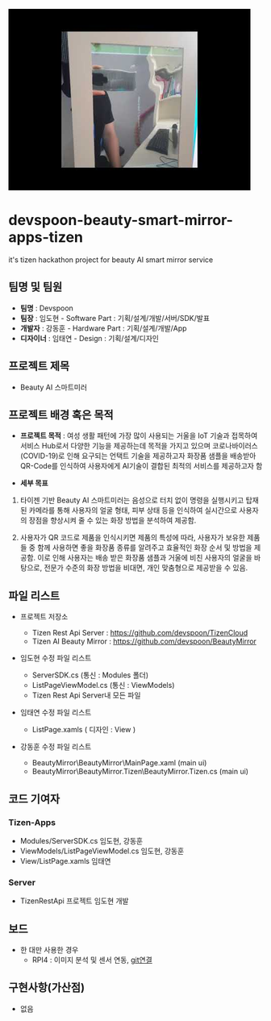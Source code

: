 [![watch the video](original.jpg)](https://www.youtube.com/watch?v=OxrrCBUgz7U)

# devspoon-beauty-smart-mirror-apps-tizen
it's tizen hackathon project for beauty AI smart mirror service 

## 팀명 및 팀원 
* **팀명** :  Devspoon 
* **팀장** : 임도현 - Software Part : 기획/설계/개발/서버/SDK/발표
* **개발자** : 강동훈 - Hardware Part : 기획/설계/개발/App
* **디자이너** : 임태연 - Design : 기획/설계/디자인

## 프로젝트 제목
* Beauty AI 스마트미러

## 프로젝트 배경 혹은 목적
* **프로젝트 목적** : 여성 생활 패턴에 가장 많이 사용되는 거울을 IoT 기술과 접목하여 서비스 Hub로서 다양한 기능을 제공하는데 목적을 가지고 있으며 코로나바이러스(COVID-19)로 인해 요구되는 언택트 기술을 제공하고자 화장품 샘플을 배송받아 QR-Code를 인식하여 사용자에게 AI기술이 결합된 최적의 서비스를 제공하고자 함     
 
* **세부 목표**
1. 타이젠 기반 Beauty AI 스마트미러는 음성으로 터치 없이 명령을 실행시키고 탑재된 카메라를 통해 사용자의 얼굴 형태, 피부 상태 등을 인식하여 실시간으로 사용자의 장점을 향상시켜 줄 수 있는 화장 방법을 분석하여 제공함.

2. 사용자가 QR 코드로 제품을 인식시키면 제품의 특성에 따라, 사용자가 보유한 제품들 중 함께 사용하면 좋을 화장품 종류를 알려주고 효율적인 화장 순서 및 방법을 제공함. 이로 인해 사용자는 배송 받은 화장품 샘플과 거울에 비친 사용자의 얼굴을 바탕으로, 전문가 수준의 화장 방법을 비대면, 개인 맞춤형으로 제공받을 수 있음.

## 파일 리스트 
* 프로젝트 저장소
  * Tizen Rest Api Server : https://github.com/devspoon/TizenCloud
  * Tizen AI Beauty Mirror : https://github.com/devspoon/BeautyMirror

* 임도현 수정 파일 리스트
  - ServerSDK.cs (통신 : Modules 폴더)
  - ListPageViewModel.cs (통신 : ViewModels)
  - Tizen Rest Api Server내 모든 파일

* 임태연 수정 파일 리스트
  - ListPage.xamls ( 디자인 : View )

* 강동훈 수정 파일 리스트
  - BeautyMirror\BeautyMirror\MainPage.xaml (main ui)
  - BeautyMirror\BeautyMirror.Tizen\BeautyMirror.Tizen.cs (main ui)

## 코드 기여자 
### **Tizen-Apps**
* Modules/ServerSDK.cs 임도현, 강동훈
* ViewModels/ListPageViewModel.cs 임도현, 강동훈
* View/ListPage.xamls 임태연

### **Server**
* TizenRestApi 프로젝트 임도현 개발

## 보드 
* 한 대만 사용한 경우 
  * RPI4 : 이미지 분석 및 센서 연동, [git연결](https://github.com/devspoon/BeautyMirror)
  
## 구현사항(가산점) 
  * 없음
